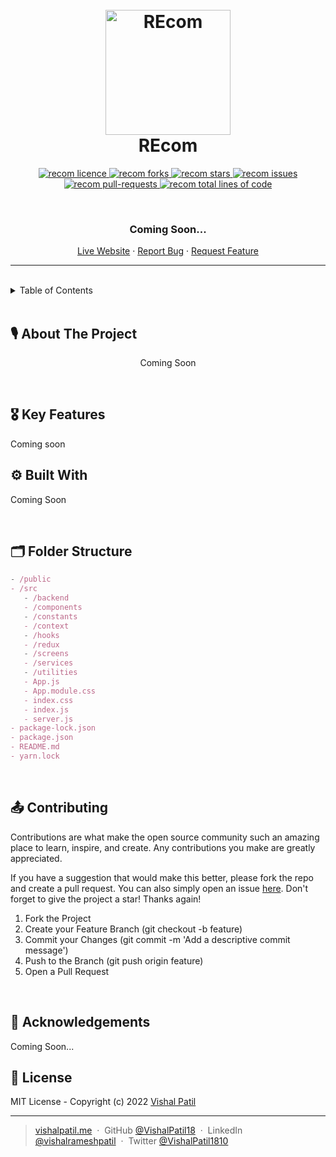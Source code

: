 <h1 align="center">
  <br />
  <a href="#"><img src="https://res.cloudinary.com/dbjdu0hvl/image/upload/v1649485162/REcom/logo_oahebo.png" alt="REcom" width="200"></a>
  <br />
  REcom
  <br />
</h1>

<!-- PROJECT SHIELDS -->
<p align="center">
  <a href="https://github.com/VishalPatil18/REcom/blob/main/LICENSE" target="blank">
  <img src="https://img.shields.io/github/license/VishalPatil18/REcom?style=for-the-badge" alt="recom licence" />
  </a>
  <a href="https://github.com/VishalPatil18/REcom/fork" target="blank">
  <img src="https://img.shields.io/github/forks/VishalPatil18/REcom?style=for-the-badge" alt="recom forks"/>
  </a>
  <a href="https://github.com/VishalPatil18/REcom/stargazers" target="blank">
  <img src="https://img.shields.io/github/stars/VishalPatil18/REcom?color=yellow&style=for-the-badge" alt="recom stars"/>
  </a>
  <a href="https://github.com/VishalPatil18/REcom/issues" target="blank">
  <img src="https://img.shields.io/github/issues/VishalPatil18/REcom?style=for-the-badge" alt="recom issues"/>
  </a>
  <a href="https://github.com/VishalPatil18/REcom/pulls" target="blank">
  <img src="https://img.shields.io/github/issues-pr/VishalPatil18/REcom?color=important&style=for-the-badge" alt="recom pull-requests"/>
  </a>
  <a href="https://github.com/VishalPatil18/REcom/graphs/code-frequency" target="blank">
  <img src="https://img.shields.io/tokei/lines/github/VishalPatil18/REcom?label=total%20lines%20of%20code&color=9cf&style=for-the-badge" alt="recom total lines of code"/>
  </a>
</p>

<br />

<!-- PROJECT SUBTITLE -->
<h3 align="center">Coming Soon...</h3>

<p align="center">
  <a href="#">Live Website</a>
  ·
  <a href="https://github.com/VishalPatil18/REcom/issues">Report Bug</a>
  ·
  <a href="https://github.com/VishalPatil18/REcom/issues">Request Feature</a>
</p>
<hr />
<br />

<!-- TABLE OF CONTENTS -->
<details>
  <summary>Table of Contents</summary>
  <ol>
    <li><a href="#about-the-project">About The Project</a></li>
    <li><a href="#key-features">Key Features</a></li>
    <li><a href="#built-with">Built With</a></li>
    <li><a href="#folder-structure">Folder Structure</a></li>    
    <li><a href="#contributing">Contributing</a></li>
    <li><a href="#acknowledgements">Acknowledgements</a></li>
    <li><a href="#license">License</a></li>
  </ol>
</details>

<br />

<!-- ABOUT THE PROJECT -->

## **🎙 About The Project**

<p align="center">
  Coming Soon
</p>

<br />

<!-- KEY FEATURES -->

## **🎖 Key Features**

Coming soon
<br />

<!-- BUILT WITH -->

## **⚙️ Built With**

Coming Soon

<br />

<!-- FOLDER STRUCTURE -->

## **🗂 Folder Structure**

```jsx
- /public
- /src
   - /backend
   - /components
   - /constants
   - /context
   - /hooks
   - /redux
   - /screens
   - /services
   - /utilities
   - App.js
   - App.module.css
   - index.css
   - index.js
   - server.js
- package-lock.json
- package.json
- README.md
- yarn.lock
```

<br />

<!-- CONTRIBUTING -->

## **📤 Contributing**

Contributions are what make the open source community such an amazing place to learn, inspire, and create. Any contributions you make are greatly appreciated.

If you have a suggestion that would make this better, please fork the repo and create a pull request. You can also simply open an issue [here](https://github.com/VishalPatil18/REcom/issues). Don't forget to give the project a star! Thanks again!

1. Fork the Project
2. Create your Feature Branch (git checkout -b feature)
3. Commit your Changes (git commit -m 'Add a descriptive commit message')
4. Push to the Branch (git push origin feature)
5. Open a Pull Request

<br />

<!-- ACKNOWLEDGMENTS -->

## **🙏 Acknowledgements**

Coming Soon...
<br />

<!-- LICENSE -->

## **📑 License**

MIT License - Copyright (c) 2022 [Vishal Patil](https://github.com/VishalPatil18)

---

<!-- SOCIAL LINKS -->

> [vishalpatil.me](https://vishalpatil.me/) &nbsp;&middot;&nbsp;
> GitHub [@VishalPatil18](https://github.com/VishalPatil18) &nbsp;&middot;&nbsp;
> LinkedIn [@vishalrameshpatil](https://www.linkedin.com/in/vishalrameshpatil) &nbsp;&middot;&nbsp;
> Twitter [@VishalPatil1810](https://twitter.com/VishalPatil1810)
